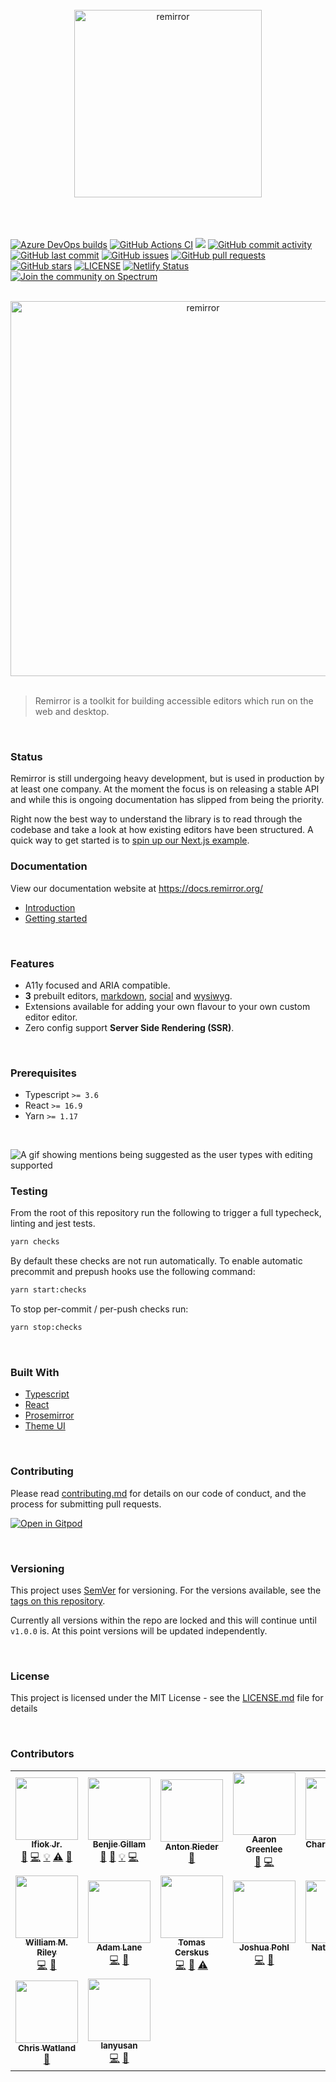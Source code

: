 <div align="center">
  <br />
  <div align="center">
    <img width="300" height="300" src="https://rawcdn.githack.com/remirror/remirror/f94e6c63e555f65ad5f3f13a3f343204cdc92dff/support/assets/logo.svg?sanitize=true" alt="remirror" />
  </div>
    <br />
    <br />
    <br />
</div>

<p align="center">

<a href="https://dev.azure.com/remirror/remirror/_build/latest?definitionId=2&amp;branchName=master"><img src="https://dev.azure.com/remirror/remirror/_apis/build/status/remirror.remirror?branchName=master" alt="Azure DevOps builds" /></a>
<a href="https://github.com/remirror/remirror/actions?query=workflow%3A%22Node+CI%22?branch=master"><img src="https://github.com/remirror/remirror/workflows/Node%20CI/badge.svg?branch=master" alt="GitHub Actions CI" /></a>
<a href="https://codeclimate.com/github/remirror/remirror/test_coverage"><img src="https://api.codeclimate.com/v1/badges/f4d8dcd5c2228524a53a/test_coverage" /></a>
<a href="https://github.com/remirror/remirror/commits/master"><img src="https://img.shields.io/github/commit-activity/m/remirror/remirror.svg?amp;logo=github" alt="GitHub commit activity"></a>
<a href="https://github.com/remirror/remirror/commits/master"><img src="https://img.shields.io/github/last-commit/remirror/remirror.svg?amp;logo=github" alt="GitHub last commit" /></a>
<a href="https://github.com/remirror/remirror/issues?q=is%3Aissue+is%3Aopen+sort%3Aupdated-desc"><img src="https://img.shields.io/github/issues-raw/remirror/remirror.svg?amp;logo=github" alt="GitHub issues" /></a>
<a href="https://github.com/remirror/remirror/pulls?q=is%3Apr+is%3Aopen+sort%3Aupdated-desc"><img src="https://img.shields.io/github/issues-pr/remirror/remirror.svg?amp;logo=github" alt="GitHub pull requests" /></a>
<a href="https://github.com/remirror/remirror"><img src="https://img.shields.io/github/stars/remirror/remirror.svg?amp;logo=github" alt="GitHub stars" /></a>
<a href="https://github.com/remirror/remirror/blob/master/LICENSE"><img src="https://img.shields.io/npm/l/remirror.svg" alt="LICENSE" /></a>
<a href="https://app.netlify.com/sites/remirror/deploys"><img src="https://api.netlify.com/api/v1/badges/f59cbf02-798f-45dd-a78c-93ec52b08d20/deploy-status" alt="Netlify Status" /></a>
<a href="https://spectrum.chat/remirror"><img alt="Join the community on Spectrum" src="https://withspectrum.github.io/badge/badge.svg" /></a>

</p>

<br />

<div align="center">
  <div align="center">
    <img width="600"  src="https://media.githubusercontent.com/media/remirror/remirror/master/support/assets/wysiwyg.png" alt="remirror" />
  </div>
    <br />
</div>

> Remirror is a toolkit for building accessible editors which run on the web and desktop.

<br />

### Status

Remirror is still undergoing heavy development, but is used in production by at least one company. At the
moment the focus is on releasing a stable API and while this is ongoing documentation has slipped from being
the priority.

Right now the best way to understand the library is to read through the codebase and take a look at how
existing editors have been structured. A quick way to get started is to
[spin up our Next.js example](https://github.com/remirror/remirror/blob/master/examples/with-next/readme.md#getting-started).

### Documentation

View our documentation website at https://docs.remirror.org/

- [Introduction]
  <!-- - [Installation] -->
- [Getting started]

<br />

### Features

- A11y focused and ARIA compatible.
- **3** prebuilt editors, [markdown](./@remirror/editor-markdown), [social](./@remirror/editor-social) and
  [wysiwyg](./@remirror/editor-wysiwyg).
- Extensions available for adding your own flavour to your own custom editor editor.
- Zero config support **Server Side Rendering (SSR)**.

<br />

### Prerequisites

- Typescript `>= 3.6`
- React `>= 16.9`
- Yarn `>= 1.17`

<br />

![A gif showing mentions being suggested as the user types with editing supported](https://media.githubusercontent.com/media/ifiokjr/assets/master/remirror/repo-banner.gif 'A gif showing mentions being suggested as the user types with editing supported')

### Testing

From the root of this repository run the following to trigger a full typecheck, linting and jest tests.

```bash
yarn checks
```

By default these checks are not run automatically. To enable automatic precommit and prepush hooks use the
following command:

```bash
yarn start:checks
```

To stop per-commit / per-push checks run:

```bash
yarn stop:checks
```

<br />

### Built With

- [Typescript]
- [React]
- [Prosemirror]
- [Theme UI]

<br />

### Contributing

Please read [contributing.md](docs/contributing.md) for details on our code of conduct, and the process for
submitting pull requests.

[![Open in Gitpod](https://gitpod.io/button/open-in-gitpod.svg)](https://gitpod.io/#https://github.com/remirror/remirror)

<br />

### Versioning

This project uses [SemVer](http://semver.org/) for versioning. For the versions available, see the
[tags on this repository](https://github.com/remirror/remirror/tags).

Currently all versions within the repo are locked and this will continue until `v1.0.0` is. At this point
versions will be updated independently.

<br />

### License

This project is licensed under the MIT License - see the [LICENSE.md](LICENSE.md) file for details

[introduction]: https://docs.remirror.org
[installation]: https://docs.remirror.org/installation
[getting started]: https://docs.remirror.org/guides/quickstart
[typescript]: https://github.com/microsoft/Typescript
[react]: https://github.com/facebook/react
[prosemirror]: https://prosemirror.net
[theme ui]: https://github.com/system-ui/theme-ui

<br />

### Contributors

<!-- ALL-CONTRIBUTORS-LIST:START - Do not remove or modify this section -->
<!-- prettier-ignore-start -->
<!-- markdownlint-disable -->
<table>
  <tr>
    <td align="center"><a href="https://ifiokjr.com"><img src="https://avatars2.githubusercontent.com/u/1160934?v=4" width="100px;" alt=""/><br /><sub><b>Ifiok Jr.</b></sub></a><br /><a href="https://github.com/remirror/remirror/commits?author=ifiokjr" title="Documentation">📖</a> <a href="https://github.com/remirror/remirror/commits?author=ifiokjr" title="Code">💻</a> <a href="#example-ifiokjr" title="Examples">💡</a> <a href="https://github.com/remirror/remirror/commits?author=ifiokjr" title="Tests">⚠️</a> <a href="#maintenance-ifiokjr" title="Maintenance">🚧</a></td>
    <td align="center"><a href="https://graphile.org/sponsor"><img src="https://avatars2.githubusercontent.com/u/129910?v=4" width="100px;" alt=""/><br /><sub><b>Benjie Gillam</b></sub></a><br /><a href="https://github.com/remirror/remirror/commits?author=benjie" title="Documentation">📖</a> <a href="https://github.com/remirror/remirror/issues?q=author%3Abenjie" title="Bug reports">🐛</a> <a href="#example-benjie" title="Examples">💡</a> <a href="https://github.com/remirror/remirror/commits?author=benjie" title="Code">💻</a></td>
    <td align="center"><a href="https://github.com/aried3r"><img src="https://avatars1.githubusercontent.com/u/1301152?v=4" width="100px;" alt=""/><br /><sub><b>Anton Rieder</b></sub></a><br /><a href="https://github.com/remirror/remirror/commits?author=aried3r" title="Documentation">📖</a></td>
    <td align="center"><a href="https://aarongreenlee.com/"><img src="https://avatars0.githubusercontent.com/u/264508?v=4" width="100px;" alt=""/><br /><sub><b>Aaron Greenlee</b></sub></a><br /><a href="https://github.com/remirror/remirror/commits?author=aarongreenlee" title="Documentation">📖</a> <a href="https://github.com/remirror/remirror/commits?author=aarongreenlee" title="Code">💻</a></td>
    <td align="center"><a href="http://yellowbrim.com"><img src="https://avatars2.githubusercontent.com/u/1542740?v=4" width="100px;" alt=""/><br /><sub><b>Charley Bodkin</b></sub></a><br /><a href="https://github.com/remirror/remirror/commits?author=charlex" title="Code">💻</a> <a href="https://github.com/remirror/remirror/commits?author=charlex" title="Documentation">📖</a></td>
    <td align="center"><a href="https://ocavue.github.io/"><img src="https://avatars2.githubusercontent.com/u/24715727?v=4" width="100px;" alt=""/><br /><sub><b>ocavue</b></sub></a><br /><a href="https://github.com/remirror/remirror/commits?author=ocavue" title="Code">💻</a></td>
    <td align="center"><a href="https://hughboylan.com"><img src="https://avatars2.githubusercontent.com/u/2158740?v=4" width="100px;" alt=""/><br /><sub><b>Hugh Boylan</b></sub></a><br /><a href="https://github.com/remirror/remirror/commits?author=hboylan" title="Code">💻</a></td>
  </tr>
  <tr>
    <td align="center"><a href="https://splitinfinities.com"><img src="https://avatars0.githubusercontent.com/u/1245238?v=4" width="100px;" alt=""/><br /><sub><b>William M. Riley</b></sub></a><br /><a href="https://github.com/remirror/remirror/commits?author=splitinfinities" title="Code">💻</a> <a href="https://github.com/remirror/remirror/issues?q=author%3Asplitinfinities" title="Bug reports">🐛</a></td>
    <td align="center"><a href="https://www.thebabyboxco.com"><img src="https://avatars3.githubusercontent.com/u/1892132?v=4" width="100px;" alt=""/><br /><sub><b>Adam Lane</b></sub></a><br /><a href="https://github.com/remirror/remirror/commits?author=Enalmada" title="Code">💻</a> <a href="https://github.com/remirror/remirror/issues?q=author%3AEnalmada" title="Bug reports">🐛</a></td>
    <td align="center"><a href="https://pensight.com"><img src="https://avatars0.githubusercontent.com/u/5213953?v=4" width="100px;" alt=""/><br /><sub><b>Tomas Cerskus</b></sub></a><br /><a href="https://github.com/remirror/remirror/commits?author=tomas-c" title="Code">💻</a> <a href="https://github.com/remirror/remirror/issues?q=author%3Atomas-c" title="Bug reports">🐛</a> <a href="https://github.com/remirror/remirror/commits?author=tomas-c" title="Tests">⚠️</a></td>
    <td align="center"><a href="https://lightpohl.me"><img src="https://avatars0.githubusercontent.com/u/4073684?v=4" width="100px;" alt=""/><br /><sub><b>Joshua Pohl</b></sub></a><br /><a href="https://github.com/remirror/remirror/commits?author=lightpohl" title="Code">💻</a> <a href="https://github.com/remirror/remirror/issues?q=author%3Alightpohl" title="Bug reports">🐛</a></td>
    <td align="center"><a href="https://newline.co"><img src="https://avatars2.githubusercontent.com/u/4318?v=4" width="100px;" alt=""/><br /><sub><b>Nate Murray</b></sub></a><br /><a href="https://github.com/remirror/remirror/commits?author=jashmenn" title="Code">💻</a></td>
    <td align="center"><a href="https://github.com/zhaoyao91"><img src="https://avatars3.githubusercontent.com/u/3808838?v=4" width="100px;" alt=""/><br /><sub><b>Yao Zhao</b></sub></a><br /><a href="https://github.com/remirror/remirror/issues?q=author%3Azhaoyao91" title="Bug reports">🐛</a></td>
    <td align="center"><a href="http://hennessyevan.com"><img src="https://avatars1.githubusercontent.com/u/16711653?v=4" width="100px;" alt=""/><br /><sub><b>Evan Hennessy</b></sub></a><br /><a href="https://github.com/remirror/remirror/commits?author=hennessyevan" title="Code">💻</a> <a href="https://github.com/remirror/remirror/issues?q=author%3Ahennessyevan" title="Bug reports">🐛</a></td>
  </tr>
  <tr>
    <td align="center"><a href="https://github.com/watlandc"><img src="https://avatars3.githubusercontent.com/u/6117504?v=4" width="100px;" alt=""/><br /><sub><b>Chris Watland</b></sub></a><br /><a href="https://github.com/remirror/remirror/issues?q=author%3Awatlandc" title="Bug reports">🐛</a></td>
    <td align="center"><a href="https://github.com/lanyusan"><img src="https://avatars3.githubusercontent.com/u/56706512?v=4" width="100px;" alt=""/><br /><sub><b>lanyusan</b></sub></a><br /><a href="https://github.com/remirror/remirror/commits?author=lanyusan" title="Code">💻</a> <a href="https://github.com/remirror/remirror/issues?q=author%3Alanyusan" title="Bug reports">🐛</a></td>
  </tr>
</table>

<!-- markdownlint-enable -->
<!-- prettier-ignore-end -->

<!-- ALL-CONTRIBUTORS-LIST:END -->
